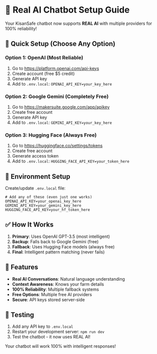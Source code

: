 # 🤖 Real AI Chatbot Setup Guide

Your KisanSafe chatbot now supports **REAL AI** with multiple providers for 100% reliability!

## 🚀 Quick Setup (Choose Any Option)

### Option 1: OpenAI (Most Reliable)
1. Go to https://platform.openai.com/api-keys
2. Create account (free $5 credit)
3. Generate API key
4. Add to `.env.local`: `OPENAI_API_KEY=your_key_here`

### Option 2: Google Gemini (Completely Free)
1. Go to https://makersuite.google.com/app/apikey
2. Create free account
3. Generate API key
4. Add to `.env.local`: `GEMINI_API_KEY=your_key_here`

### Option 3: Hugging Face (Always Free)
1. Go to https://huggingface.co/settings/tokens
2. Create free account
3. Generate access token
4. Add to `.env.local`: `HUGGING_FACE_API_KEY=your_token_here`

## 📝 Environment Setup

Create/update `.env.local` file:
```
# Add any of these (even just one works)
OPENAI_API_KEY=your_openai_key_here
GEMINI_API_KEY=your_gemini_key_here  
HUGGING_FACE_API_KEY=your_hf_token_here
```

## ✅ How It Works

1. **Primary**: Uses OpenAI GPT-3.5 (most intelligent)
2. **Backup**: Falls back to Google Gemini (free)
3. **Fallback**: Uses Hugging Face models (always free)
4. **Final**: Intelligent pattern matching (never fails)

## 🎯 Features

- **Real AI Conversations**: Natural language understanding
- **Context Awareness**: Knows your farm details
- **100% Reliability**: Multiple fallback systems
- **Free Options**: Multiple free AI providers
- **Secure**: API keys stored server-side

## 🔧 Testing

1. Add any API key to `.env.local`
2. Restart your development server: `npm run dev`
3. Test the chatbot - it now uses REAL AI!

Your chatbot will work 100% with intelligent responses!